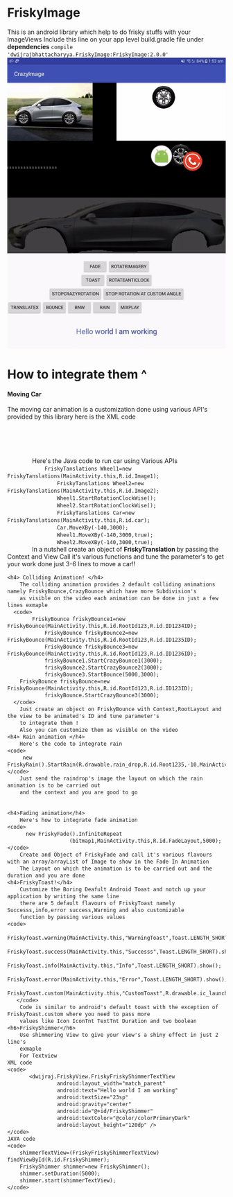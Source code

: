 # FriskyImage
This is an android library which help to do frisky stuffs with your ImageViews
Include this line on your app level build.gradle file under <b>dependencies</b> 
        <code>compile 'dwijrajbhattacharyya.FriskyImage:FriskyImage:2.0.0'</code>
<img src="API.gif" alt="imageNotFound">
<h1> How to integrate them ^ </h1>
	<h4> Moving Car </h4>
	The moving car animation is a customization done using various API's provided by this library 
	here is the XML code
		 <code>
			 <FrameLayout
                            android:layout_weight="50"
                            android:layout_width="0dp"
                            android:layout_height="wrap_content">
                            <ImageView
                                android:id="@+id/car"
                                android:layout_width="300dp"
                                android:layout_height="wrap_content"
                                android:background="@drawable/car1" />
                            <de.hdodenhof.circleimageview.CircleImageView xmlns:app="http://schemas.android.com/apk/res-auto"
                                android:id="@+id/Image1"
                                android:layout_width="50dp"
                                android:layout_height="50dp"
                                android:layout_marginLeft="32dp"
                                android:layout_marginTop="100dp"
                                android:background="@drawable/wheels"
                                app:civ_border_color="#FF000000"
                                app:civ_border_width="2dp" />
                            <de.hdodenhof.circleimageview.CircleImageView xmlns:app="http://schemas.android.com/apk/res-auto"
                                android:id="@+id/Image2"
                                android:layout_width="52dp"
                                android:layout_height="52dp"
                                android:layout_marginLeft="192dp"
                                android:layout_marginTop="100dp"
                                android:background="@drawable/wheels"
                                app:civ_border_color="#FF000000"
                                app:civ_border_width="2dp" />
                        </FrameLayout>
		</code>
		Here's the Java code to run car using Various APIs
		<code>
	        FriskyTanslations Wheel1=new FriskyTanslations(MainActivity.this,R.id.Image1);
                FriskyTanslations Wheel2=new FriskyTanslations(MainActivity.this,R.id.Image2);
                Wheel1.StartRotationClockWise();
                Wheel2.StartRotationClockWise();
                FriskyTanslations Car=new FriskyTanslations(MainActivity.this,R.id.car);
                Car.MoveXBy(-140,3000);
                Wheel1.MoveXBy(-140,3000,true);
                Wheel2.MoveXBy(-140,3000,true);
		</code>
		In a nutshell create an object of <strong> FriskyTranslation </strong> by passing the Context and View
		Call it's various functions and tune the parameter's to get your work done 
		just 3-6 lines to move a car!!
	
	<h4> Colliding Animation! </h4>
		The colliding animation provides 2 default colliding animations namely FriskyBounce,CrazyBounce which have more Subdivision's 
		as visible on the video each animation can be done in just a few lines exmaple
	  <code>
	        FriskyBounce friskyBounce1=new FriskyBounce(MainActivity.this,R.id.RootId123,R.id.ID1234ID);
                FriskyBounce friskyBounce2=new FriskyBounce(MainActivity.this,R.id.RootId123,R.id.ID1235ID);
                FriskyBounce friskyBounce3=new FriskyBounce(MainActivity.this,R.id.RootId123,R.id.ID1236ID);
                friskyBounce1.StartCrazyBounce1(3000);
                friskyBounce2.StartCrazyBounce2(3000);
                friskyBounce3.StartBounce(5000,3000);
		FriskyBounce friskyBounce=new FriskyBounce(MainActivity.this,R.id.RootId123,R.id.ID123ID);
                friskyBounce.StartCrazyBounce3(3000);	
	  </code>	
		Just create an object on FriskyBounce with Context,RootLayout and the view to be animated's ID and tune parameter's 
		to integrate them !
		Also you can customize them as visible on the video
	<h4> Rain animation </h4>
		Here's the code to integrate rain
	<code>
		 new FriskyRain().StartRain(R.drawable.rain_drop,R.id.Root1235,-10,MainActivity.this);
	</code>
		Just send the raindrop's image the layout on which the rain animation is to be carried out 
		and the context and you are good to go
	

	<h4>Fading animation</h4>
		Here's how to integrate fade animation
	<code>
		  new FriskyFade().InfiniteRepeat
                        (bitmap1,MainActivity.this,R.id.FadeLayout,5000);
	</code>
		Create and Object of FriskyFade and call it's various flavours with an array/arrayList of Image to show in the Fade In Animation
		The Layout on which the animation is to be carried out and the duration and you are done
	<h4>FriskyToast!</h4>
		Customize the Boring Deafult Android Toast and notch up your application by writing the same line 
		there are 5 default flavours of FriskyToast namely Successs,info,error success,Warning and also customizable 
		function by passing various values
	<code>
            FriskyToast.warning(MainActivity.this,"WarningToast",Toast.LENGTH_SHORT).show();
            FriskyToast.success(MainActivity.this,"Successs",Toast.LENGTH_SHORT).show();
            FriskyToast.info(MainActivity.this,"Info",Toast.LENGTH_SHORT).show();
            FriskyToast.error(MainActivity.this,"Error",Toast.LENGTH_SHORT).show();
            FriskyToast.custom(MainActivity.this,"CustomToast",R.drawable.ic_launcher,Color.BLACK,3000,true,true).show();
       </code> 	 
		Code is similar to android's default toast with the exception of FriskyToast.custom where you need to pass more 
		values like Icon IconTnt TextTnt Duration and two boolean
	<h6>FriskyShimmer</h6>
		Use shimmering View to give your view's a shiny effect in just 2 line's
		exmaple
		For Textview
	XML code
	<code>
		   <dwijraj.FriskyView.FriskyFriskyShimmerTextView
                    android:layout_width="match_parent"
                    android:text="Hello world I am working"
                    android:textSize="23sp"
                    android:gravity="center"
                    android:id="@+id/FriskyShimmer"
                    android:textColor="@color/colorPrimaryDark"
                    android:layout_height="120dp" />		
	</code>	
	JAVA code
	<code>
	    shimmerTextView=(FriskyFriskyShimmerTextView) findViewById(R.id.FriskyShimmer);
		FriskyShimmer shimmer=new FriskyShimmer();
        shimmer.setDuration(5000);
        shimmer.start(shimmerTextView);
	</code>	
